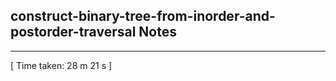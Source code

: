 <h2>construct-binary-tree-from-inorder-and-postorder-traversal Notes</h2><hr>[ Time taken: 28 m 21 s ]